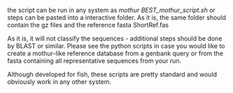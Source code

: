the script can be run in any system as <i> mothur BEST_mothur_script.sh</i> or steps can be pasted into a interactive folder. As it is, the same folder should contain the gz files and the reference fasta ShortRef.fas</p>
As it is, it will not classify the sequences - additional steps should be done by BLAST or similar. Please see the python scripts in case you would like to create a mothur-like reference database from  a genbank query or from the fasta containing all representative sequences from your run.</p>
Although developed for fish, these scripts are pretty standard and would obviously work in any other system.
